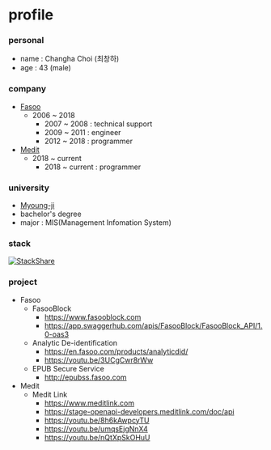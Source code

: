 # profile
### personal
* name : Changha Choi (최창하)
* age : 43 (male)
### company
* [Fasoo](https://www.fasoo.com)
  * 2006 ~ 2018
    * 2007 ~ 2008 : technical support
    * 2009 ~ 2011 : engineer
    * 2012 ~ 2018 : programmer
* [Medit](https://www.medit.com)
  * 2018 ~ current
    * 2018 ~ current : programmer
### university
* [Myoung-ji](https://www.mju.ac.kr)
* bachelor's degree
* major : MIS(Management Infomation System)
### stack 
  [![StackShare](https://img.shields.io/badge/tech-stack-0690fa.svg?style=flat)](https://stackshare.io/alklid/changha-choi)
### project
  * Fasoo
    * FasooBlock
      * https://www.fasooblock.com
      * https://app.swaggerhub.com/apis/FasooBlock/FasooBlock_API/1.0-oas3
    * Analytic De-identification
      * https://en.fasoo.com/products/analyticdid/
      * https://youtu.be/3UCgCwr8rWw
    * EPUB Secure Service
      * http://epubss.fasoo.com
  * Medit
    * Medit Link
      * https://www.meditlink.com
      * https://stage-openapi-developers.meditlink.com/doc/api
      * https://youtu.be/8h6kAwpcyTU
      * https://youtu.be/umqsEjgNnX4
      * https://youtu.be/nQtXpSkOHuU

